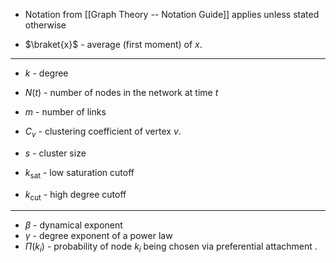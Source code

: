 * Notation from [[Graph Theory -- Notation Guide]] applies unless stated otherwise

* $\braket{x}$ - average (first moment) of $x$. 
*****
* $k$ - degree 
* $N(t)$ - number of nodes in the network at time $t$
* $m$ - number of links 
* $C_v$ - clustering coefficient of vertex $v$.
* $s$ - cluster size 

* $k_\text{sat}$ - low saturation cutoff 
* $k_\text{cut}$ - high degree cutoff 
*****
* $\beta$ - dynamical exponent 
* $\gamma$ - degree exponent of a power law 
* $\Pi(k_i)$ - probability of node $k_i$ being chosen via preferential attachment .
